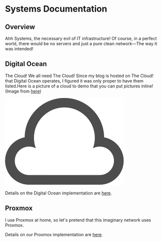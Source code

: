 # Systems Documentation

## Overview

Ahh Systems, the necessary evil of IT infrastructure! Of course, in a perfect world, there would be no servers and just a pure clean network—The way it was intended!

## Digital Ocean

The Cloud! We all need The Cloud! Since my blog is hosted on The Cloud! that Digital Ocean operates, I figured it was only proper to have them listed.Here is a picture of a cloud to demo that you can put pictures inline! (Image from [here](https://github.com/ecceman/affinity))

![Cloud](cloud.svg)

Details on the Digital Ocean implementation are [here](DigitalOcean/).

## Proxmox

I use Proxmox at home, so let's pretend that this imaginary network uses Proxmox.

Details on our Proxmox implementation are [here](Proxmox/).
